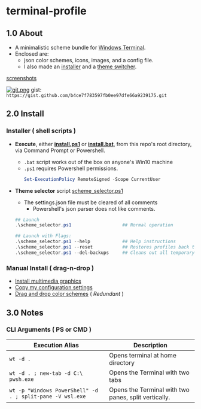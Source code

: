 # terminal-profile

## 1.0 About

* A minimalistic scheme bundle for [Windows Terminal]( https://github.com/microsoft/terminal ).
* Enclosed are: 
    * json color schemes, icons, images, and a config file.
    * I also made an [installer]( install.ps1 ) and a [theme switcher]( scheme_selector.ps1 ).

[screenshots]( https://gist.github.com/mezcel/b4ce7f783597fb0ee97dfe66a9239175#file-0-readme-md )

[![git.png]( https://gist.githubusercontent.com/mezcel/b4ce7f783597fb0ee97dfe66a9239175/raw/74616d7e309bebb362fbc919d9a91f1ac87ad604/git.png )]( https://gist.github.com/mezcel/b4ce7f783597fb0ee97dfe66a9239175#file-0-readme-md )
gist: ```https://gist.github.com/b4ce7f783597fb0ee97dfe66a9239175.git```

## 2.0 Install

### Installer ( shell scripts )

* **Execute**, either **[install.ps1](install.ps1)** or **[install.bat](install.bat)**, from this repo's root directory, via Command Prompt or Powershell.

    * ```.bat``` script works out of the box on anyone's Win10 machine
    * ```.ps1``` requires Powershell permissions.
        ```ps1
        Set-ExecutionPolicy RemoteSigned -Scope CurrentUser
        ```

* **Theme selector** script [scheme_selector.ps1](scheme_selector.ps1)
    * The settings.json file must be cleared of all comments
        * Powershell's json parser does not like comments.

    ```ps1
    ## Launch
    .\scheme_selector.ps1                   ## Normal operation

    ## Launch with Flags:
    .\scheme_selector.ps1 --help            ## Help instructions
    .\scheme_selector.ps1 --reset           ## Restores profiles back to my defaults
    .\scheme_selector.ps1 --del-backups     ## Cleans out all temporary backups"
    ```

### Manual Install ( drag-n-drop )

* [Install multimedia graphics](RoamingState/README.md)
* [Copy my configuration settings](LocalState/README.md)
* [Drag and drop color schemes](color-schemes/README.md) ( *Redundant* )

## 3.0 Notes

### CLI Arguments ( PS or CMD )

| Execution Alias | Description |
| --- | --- |
| ```wt -d . ``` | Opens terminal at home directory |
| ```wt -d . ; new-tab -d C:\ pwsh.exe``` | Opens the Terminal with two tabs |
| ```wt -p "Windows PowerShell" -d . ; split-pane -V wsl.exe``` | Opens the Terminal with two panes, split vertically. |

